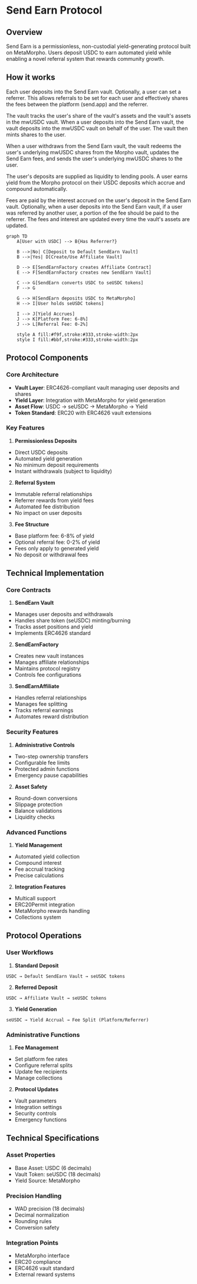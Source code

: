 # Send Earn Protocol

## Overview
Send Earn is a permissionless, non-custodial yield-generating protocol built on MetaMorpho. Users deposit USDC to earn automated yield while enabling a novel referral system that rewards community growth.

## How it works

Each user deposits into the Send Earn vault. Optionally, a user can set a referrer. This allows referrals to be set for each user and effectively shares the fees between the platform (send.app) and the referrer.

The vault tracks the user's share of the vault's assets and the vault's assets in the mwUSDC vault. When a user deposits into the Send Earn vault, the vault deposits into the mwUSDC vault on behalf of the user. The vault then mints shares to the user.

When a user withdraws from the Send Earn vault, the vault redeems the user's underlying mwUSDC shares from the Morpho vault, updates the Send Earn fees, and sends the user's underlying mwUSDC shares to the user.

The user's deposits are supplied as liquidity to lending pools. A user earns yield from the Morpho protocol on their USDC deposits which accrue and compound automatically.

Fees are paid by the interest accrued on the user's deposit in the Send Earn vault. Optionally, when a user deposits into the Send Earn vault, if a user was referred by another user, a portion of the fee should be paid to the referrer. The fees and interest are updated every time the vault's assets are updated.


```mermaid
graph TD
    A[User with USDC] --> B{Has Referrer?}

    B -->|No| C[Deposit to Default SendEarn Vault]
    B -->|Yes| D[Create/Use Affiliate Vault]

    D --> E[SendEarnFactory creates Affiliate Contract]
    E --> F[SendEarnFactory creates new SendEarn Vault]

    C --> G[SendEarn converts USDC to seUSDC tokens]
    F --> G

    G --> H[SendEarn deposits USDC to MetaMorpho]
    H --> I[User holds seUSDC tokens]

    I --> J[Yield Accrues]
    J --> K[Platform Fee: 6-8%]
    J --> L[Referral Fee: 0-2%]

    style A fill:#f9f,stroke:#333,stroke-width:2px
    style I fill:#bbf,stroke:#333,stroke-width:2px
```

## Protocol Components

### Core Architecture
- **Vault Layer**: ERC4626-compliant vault managing user deposits and shares
- **Yield Layer**: Integration with MetaMorpho for yield generation
- **Asset Flow**: USDC → seUSDC → MetaMorpho → Yield
- **Token Standard**: ERC20 with ERC4626 vault extensions

### Key Features
1. **Permissionless Deposits**
  - Direct USDC deposits
  - Automated yield generation
  - No minimum deposit requirements
  - Instant withdrawals (subject to liquidity)

2. **Referral System**
  - Immutable referral relationships
  - Referrer rewards from yield fees
  - Automated fee distribution
  - No impact on user deposits

3. **Fee Structure**
  - Base platform fee: 6-8% of yield
  - Optional referral fee: 0-2% of yield
  - Fees only apply to generated yield
  - No deposit or withdrawal fees

## Technical Implementation

### Core Contracts
1. **SendEarn Vault**
  - Manages user deposits and withdrawals
  - Handles share token (seUSDC) minting/burning
  - Tracks asset positions and yield
  - Implements ERC4626 standard

2. **SendEarnFactory**
  - Creates new vault instances
  - Manages affiliate relationships
  - Maintains protocol registry
  - Controls fee configurations

3. **SendEarnAffiliate**
  - Handles referral relationships
  - Manages fee splitting
  - Tracks referral earnings
  - Automates reward distribution

### Security Features
1. **Administrative Controls**
  - Two-step ownership transfers
  - Configurable fee limits
  - Protected admin functions
  - Emergency pause capabilities

2. **Asset Safety**
  - Round-down conversions
  - Slippage protection
  - Balance validations
  - Liquidity checks

### Advanced Functions
1. **Yield Management**
  - Automated yield collection
  - Compound interest
  - Fee accrual tracking
  - Precise calculations

2. **Integration Features**
  - Multicall support
  - ERC20Permit integration
  - MetaMorpho rewards handling
  - Collections system

## Protocol Operations

### User Workflows
1. **Standard Deposit**
  ```
  USDC → Default SendEarn Vault → seUSDC tokens
  ```

2. **Referred Deposit**
  ```
  USDC → Affiliate Vault → seUSDC tokens
  ```

3. **Yield Generation**
  ```
  seUSDC → Yield Accrual → Fee Split (Platform/Referrer)
  ```

### Administrative Functions
1. **Fee Management**
  - Set platform fee rates
  - Configure referral splits
  - Update fee recipients
  - Manage collections

2. **Protocol Updates**
  - Vault parameters
  - Integration settings
  - Security controls
  - Emergency functions

## Technical Specifications

### Asset Properties
- Base Asset: USDC (6 decimals)
- Vault Token: seUSDC (18 decimals)
- Yield Source: MetaMorpho

### Precision Handling
- WAD precision (18 decimals)
- Decimal normalization
- Rounding rules
- Conversion safety

### Integration Points
- MetaMorpho interface
- ERC20 compliance
- ERC4626 vault standard
- External reward systems
